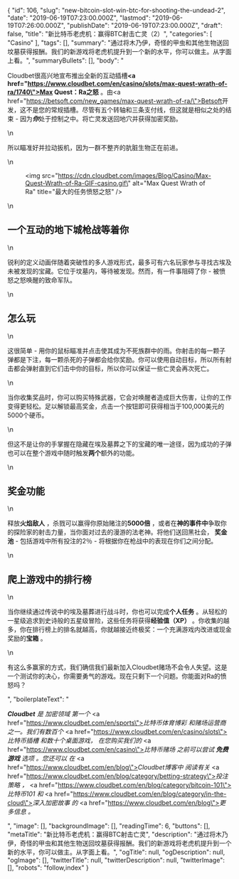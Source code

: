 {
    "id": 106,
    "slug": "new-bitcoin-slot-win-btc-for-shooting-the-undead-2",
    "date": "2019-06-19T07:23:00.000Z",
    "lastmod": "2019-06-19T07:26:00.000Z",
    "publishDate": "2019-06-19T07:23:00.000Z",
    "draft": false,
    "title": "新比特币老虎机：赢得BTC射击亡灵（2）",
    "categories": [
        "Casino"
    ],
    "tags": [],
    "summary": "通过将木乃伊，奇怪的甲虫和其他生物送回坟墓获得报酬。我们的新游戏将老虎机提升到一个新的水平，你可以做主。从字面上看。",
    "summaryBullets": [],
    "body": "<p> Cloudbet很高兴地宣布推出全新的互动插槽<strong><a href=\"https://www.cloudbet.com/en/casino/slots/max-quest-wrath-of-ra/1740\">Max Quest：Ra之怒</a></strong> 。由<a href=\"https://betsoft.com/new_games/max-quest-wrath-of-ra/\">Betsoft</a>开发，这不是您的常规插槽。尽管有五个转轴和三条支付线，但这就是相似之处的结束 - 因为<strong><em>你</em></strong>处于控制之中。将亡灵发送回地穴并获得加密奖励。 <br /></p>\n<p>所以瞄准好并拉动扳机，因为一群不整齐的肮脏生物正在前进。 </p>\n<figure><img src=\"https://cdn.cloudbet.com/images/Blog/Casino/Max-Quest-Wrath-of-Ra-GIF-casino.gif\" alt=\"Max Quest Wrath of Ra\" title=\"最大的任务愤怒之怒\" /></figure>\n<h2>一个互动的地下城枪战等着你</h2>\n<p>锐利的定义动画伴随着突破性的多人游戏形式，最多可有六名玩家参与寻找古埃及未被发现的宝藏。它位于坟墓内，等待被发现。然而，有一件事阻碍了你 - 被愤怒之怒唤醒的致命军队。 </p>\n<h2>怎么玩</h2>\n<p>这很简单 - 用你的鼠标瞄准并点击使其成为不死族群中的雨。你射击的每一颗子弹都是下注，每一颗杀死的子弹都会给你奖励。你可以使用自动目标，所以所有射击都会弹射直到它们击中你的目标，所以你可以保证一些亡灵会再次死亡。 </p>\n<p>当你收集奖品时，你可以购买特殊武器，它会对唤醒者造成巨大伤害，让你的工作变得更轻松。足以解锁最高奖金，点击一个按钮即可获得相当于100,000美元的5000个硬币。 </p>\n<p>但这不是让你的手掌握在隐藏在埃及墓葬之下的宝藏的唯一途径，因为成功的子弹也可以在整个游戏中随时触发<strong>两个</strong>额外的功能。 </p>\n<h2>奖金功能</h2>\n<p>释放<strong>火焰敌人</strong> ，杀戮可以赢得你原始赌注的<strong>5000倍</strong> ，或者在<strong>神的事件中</strong>争取你的探险家的射击力量，当你面对过去的漫游的法老神。将他们送回黑社会， <strong>奖金池</strong> - 包括游戏中所有投注的2％ - 将根据你在枪战中的表现在你们之间分配。 </p>\n<h2>爬上游戏中的排行榜</h2>\n<p>当你继续通过传说中的埃及墓葬进行战斗时，你也可以完成<strong>个人任务</strong> 。从轻松的一星级追求到史诗般的五星级冒险，这些任务将获得<strong>经验值（XP）</strong> 。你收集的越多，你在排行榜上的排名就越高，你就越接近终极奖：一个充满游戏内改进或现金奖励的<strong>宝箱</strong> 。 </p>\n<p>有这么多赢家的方式，我们确信我们最新加入Cloudbet赌场不会令人失望。这是一个测试你的决心，你需要勇气的游戏。现在只剩下一个问题。你能面对Ra的愤怒吗？ </p>",
    "boilerplateText": "<p> <strong><em>Cloudbet</em></strong> <em>是</em> <em>加密领域</em> <em>第一个</em> <a href=\"https://www.cloudbet.com/en/sports\"><em>比特币体育博彩</em></a> <em>和赌场运营商之一。我们有数百个</em> <a href=\"https://www.cloudbet.com/en/casino/slots\"><em>比特币插槽</em></a> <em>和数十个桌面游戏，</em> <em>在您购买我们的</em> <a href=\"https://www.cloudbet.com/en/casino\"><em>比特币赌场</em></a> <em>之前可以尝试</em> <strong><em>免费游戏</em></strong> <em>选项</em> <em>。您还可以</em> <em>在</em> <a href=\"https://www.cloudbet.com/en/blog\"><em>Cloudbet博客中</em></a> <em>阅读有关</em> <a href=\"https://www.cloudbet.com/en/blog/category/betting-strategy\"><em>投注策略</em></a> <em>，</em> <a href=\"https://www.cloudbet.com/en/blog/category/bitcoin-101\"><em>比特币101</em></a> <em>和</em> <a href=\"https://www.cloudbet.com/en/blog/category/in-the-cloud\"><em>深入加密故事</em></a> <em>的</em> <a href=\"https://www.cloudbet.com/en/blog\"><em>更多信息</em></a> <em>。</em> </p>",
    "image": [],
    "backgroundImage": [],
    "readingTime": 6,
    "buttons": [],
    "metaTitle": "新比特币老虎机：赢得BTC射击亡灵",
    "description": "通过将木乃伊，奇怪的甲虫和其他生物送回坟墓获得报酬。我们的新游戏将老虎机提升到一个新的水平，你可以做主。从字面上看。",
    "ogTitle": null,
    "ogDescription": null,
    "ogImage": [],
    "twitterTitle": null,
    "twitterDescription": null,
    "twitterImage": [],
    "robots": "follow,index"
}
